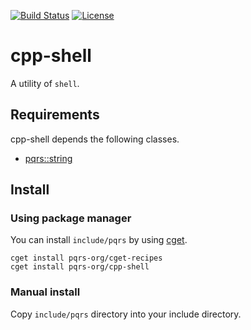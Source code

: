 [![Build Status](https://travis-ci.com/pqrs-org/cpp-shell.svg?branch=master)](https://travis-ci.com/pqrs-org/cpp-shell)
[![License](https://img.shields.io/badge/license-Boost%20Software%20License-blue.svg)](https://github.com/pqrs-org/cpp-shell/blob/master/LICENSE.md)

# cpp-shell

A utility of `shell`.

## Requirements

cpp-shell depends the following classes.

- [pqrs::string](https://github.com/pqrs-org/cpp-string)

## Install

### Using package manager

You can install `include/pqrs` by using [cget](https://github.com/pfultz2/cget).

```shell
cget install pqrs-org/cget-recipes
cget install pqrs-org/cpp-shell
```

### Manual install

Copy `include/pqrs` directory into your include directory.
